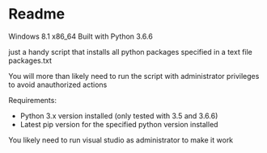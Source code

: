 # Readme

Windows 8.1 x86_64
Built with Python 3.6.6

just a handy script that installs all python packages specified in a text file packages.txt

You will more than likely need to run the script with administrator privileges
	to avoid anauthorized actions

Requirements:
- Python 3.x version installed (only tested with 3.5 and 3.6.6)
- Latest pip version for the specified python version installed

You likely need to run visual studio as administrator to make it work
